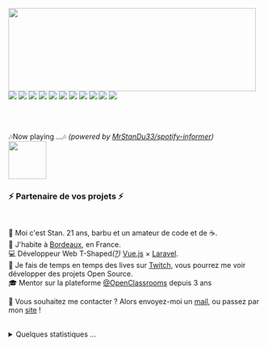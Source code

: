 <p>
  <img align="left" width="490" height="165" src="https://github-readme-stats.vercel.app/api?username=MrStanDu33&show_icons=true&hide_border=false&line_height=20&title_color=f69673&icon_color=1b93c9&show_owner=true"/>
  <p>
    <img src="http://views.whatilearened.today/views/github/MrStanDu33/views.svg"/>
    <a href="https://daniels-roth-stan.fr/"><img src="https://img.shields.io/website?label=Website%20status%20%3A&url=https%3A%2F%2Fdaniels-roth-stan.fr%2F"/></a>
    <a href="https://github.com/MrStanDu33/"><img src="https://img.shields.io/github/followers/MrStanDu33?color=%234CC61E&label=GitHub%20Followers%20%3A"/></a>
    <a href="https://github.com/MrStanDu33?tab=repositories"><img src="https://badges.frapsoft.com/os/v2/open-source.svg?v=103"/></a>
    <a href="https://github.com/Naereen/badges"><img src="https://img.shields.io/badge/badges-awesome-green.svg"/></a>
    <a href="mailto:contact@daniels-roth-stan.fr?subject=[GitHub]%20🔥%20Prise%20de%20contact&body=Bonjour%20Stan%2C%0A%0AJe%20viens%20vers%20toi%20aujourd%27hui%20apr%C3%A8s%20avoir%20vu%20ton%20profil%20GitHub%20pour%20..."><img src="https://img.shields.io/badge/Ask%20me-anything-1abc9c.svg"/></a>
    <a href="https://twitch.tv/mrstandu33"><img src="https://img.shields.io/twitch/status/MrStanDu33?label=Status%20Twitch%20%3A"/></a>
    <img src="https://img.shields.io/discord/595235640044552223?label=Discord%20Tech%20%3A"/>
    <img src="https://img.shields.io/badge/Front End-Vue.js-42b883"/>
    <img src="https://img.shields.io/badge/Back End-Laravel-f55247"/>
    <img src="https://img.shields.io/badge/Os-Debian-a80030"/>
  </p>
</p><br/><br/>
<p>
  🎶Now playing ...🎶 <em>(powered by <a href="https://github.com/MrStanDu33/spotify-informer">MrStanDu33/spotify-informer</a>)</em><br/>
  <a href="http://spotify-informer.daniels-roth-stan.fr/">
    <img height="75" src="http://spotify-informer.daniels-roth-stan.fr/api"/>
  </a>
</p>

<h3>⚡️ Partenaire de vos projets ⚡️</h3><br/>
<p>
  🧔 Moi c'est <bold>Stan</bold>. 21 ans, barbu et un amateur de code et de ☕.<br/>
  💼 J'habite à <a href="https://www.google.com/maps?q=bordeaux">Bordeaux</a>, en France.<br/>
  💻 Développeur Web <bold>T-Shaped</bold><em>(<a href="https://letslearnabout.net/blog/what-it-is-a-t-shaped-developer-and-why-you-should-be-one">?</a>)</em> <bold><a href="https://vuejs.org">Vue.js</a></bold> × <bold><a href="https://laravel.com">Laravel</a></bold>.<br/>
  🎥 Je fais de temps en temps des lives sur <a href="https://twitch.tv/mrstandu33">Twitch</a>, vous pourrez me voir développer des projets Open Source. <br/>
  🎓 Mentor sur la plateforme <a href="https://github.com/OpenClassrooms">@OpenClassrooms</a> depuis 3 ans
</p>
<p>
  🔗 Vous souhaitez me contacter ? Alors envoyez-moi un <a href="mailto:contact@daniels-roth-stan.fr?subject=[GitHub]%20🔥%20Prise%20de%20contact&body=Bonjour%20Stan%2C%0A%0AJe%20viens%20vers%20toi%20aujourd%27hui%20apr%C3%A8s%20avoir%20vu%20ton%20profil%20GitHub%20pour%20...">mail</a>, ou passez par mon <a href="https://daniels-roth-stan.fr">site</a> !
</p><br/>

<details>
  <summary>Quelques statistiques ...</summary><br/>

<!--START_SECTION:waka-->
**I'm an early 🐤** 

```text
🌞 Morning    52 commits     █░░░░░░░░░░░░░░░░░░░░░░░░   7.09% 
🌆 Daytime    371 commits    ████████████░░░░░░░░░░░░░   50.61% 
🌃 Evening    282 commits    █████████░░░░░░░░░░░░░░░░   38.47% 
🌙 Night      28 commits     █░░░░░░░░░░░░░░░░░░░░░░░░   3.82%

```
📅 **I'm Most Productive on Wednesdays** 

```text
Monday       139 commits    ████░░░░░░░░░░░░░░░░░░░░░   18.96% 
Tuesday      107 commits    ███░░░░░░░░░░░░░░░░░░░░░░   14.6% 
Wednesday    156 commits    █████░░░░░░░░░░░░░░░░░░░░   21.28% 
Thursday     120 commits    ████░░░░░░░░░░░░░░░░░░░░░   16.37% 
Friday       76 commits     ██░░░░░░░░░░░░░░░░░░░░░░░   10.37% 
Saturday     66 commits     ██░░░░░░░░░░░░░░░░░░░░░░░   9.0% 
Sunday       69 commits     ██░░░░░░░░░░░░░░░░░░░░░░░   9.41%

```


📊 **This week I spent my time on** 

```text
⌚︎ Timezone: Europe/Paris

💬 Languages: 
PHP                      7 hrs 16 mins       ████████████░░░░░░░░░░░░░   49.3% 
Vue.js                   3 hrs 31 mins       ██████░░░░░░░░░░░░░░░░░░░   23.82% 
TypeScript               2 hrs 7 mins        ███░░░░░░░░░░░░░░░░░░░░░░   14.38% 
Other                    38 mins             █░░░░░░░░░░░░░░░░░░░░░░░░   4.36% 
JSON                     31 mins             █░░░░░░░░░░░░░░░░░░░░░░░░   3.52%

🔥 Editors: 
VS Code                  14 hrs 16 mins      ████████████████████████░   96.71% 
Zsh                      29 mins             ░░░░░░░░░░░░░░░░░░░░░░░░░   3.29%

💻 Operating Systems: 
Linux                    14 hrs 15 mins      ████████████████████████░   96.56% 
Windows                  30 mins             ░░░░░░░░░░░░░░░░░░░░░░░░░   3.44%

```


<!--END_SECTION:waka-->
</details>

